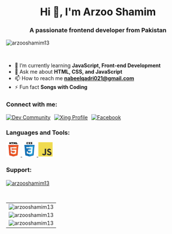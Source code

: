 <h1 align="center">Hi 👋, I'm Arzoo Shamim</h1>
<h3 align="center">A passionate frontend developer from Pakistan</h3>

<p align="left"> 
  <img src="https://komarev.com/ghpvc/?username=arzooshamim13&label=Profile%20views&color=0e75b6&style=flat" alt="arzooshamim13" />
</p>

<p align="left">
  <a href="https://twitter.com/" target="blank">
    <img src="https://img.shields.io/twitter/follow/?logo=twitter&style=for-the-badge" alt="" />
  </a>
</p>

- 🌱 I’m currently learning **JavaScript, Front-end Development**
- 💬 Ask me about **HTML, CSS, and JavaScript**
- 📫 How to reach me **nabeelqadri021@gmail.com**
- ⚡ Fun fact **Songs with Coding**
<h3 align="left">Connect with me:</h3>
<p align="left" style="display: flex; align-items: center;">
  <a href="https://dev.to/arzooshamim13" target="_blank" style="margin-right: 10px;">
    <img src="https://d2fltix0v2e0sb.cloudfront.net/dev-rainbow.png" alt="Dev Community" height="33" width="40" />
  </a>
  <a href="https://www.xing.com/profile/Arzoo_Shamim/web_profiles?expandNeffi=true" target="_blank" style="margin-right: 10px;">
    <img src="https://cdn-icons-png.flaticon.com/512/408/408755.png" alt="Xing Profile" height="33" width="40" />
  </a>
  <a href="https://www.facebook.com/profile.php?id=61553304395320" target="_blank" style="margin-right: 10px;">
    <img src="https://upload.wikimedia.org/wikipedia/commons/thumb/6/6c/Facebook_Logo_2023.png/768px-Facebook_Logo_2023.png" alt="Facebook" height="36" width="40" />
  </a>
</p>




<h3 align="left">Languages and Tools:</h3>
<p align="left"> 
  <a href="https://www.w3.org/html/" target="_blank" rel="noreferrer">
    <img src="https://raw.githubusercontent.com/devicons/devicon/master/icons/html5/html5-original-wordmark.svg" alt="html5" width="40" height="40"/>
  </a> 
  <a href="https://www.w3schools.com/css/" target="_blank" rel="noreferrer">
    <img src="https://raw.githubusercontent.com/devicons/devicon/master/icons/css3/css3-original-wordmark.svg" alt="css3" width="40" height="40"/>
  </a> 
  <a href="https://developer.mozilla.org/en-US/docs/Web/JavaScript" target="_blank" rel="noreferrer">
    <img src="https://raw.githubusercontent.com/devicons/devicon/master/icons/javascript/javascript-original.svg" alt="javascript" width="40" height="40"/>
  </a> 
</p>

<h3 align="left">Support:</h3>
<p>
  <a href="https://www.buymeacoffee.com/arzooshamim13">
    <img align="center" src="https://cdn.buymeacoffee.com/buttons/v2/default-yellow.png" height="50" width="210" alt="arzooshamim13" />
  </a>
</p>

<br>

<div align="center">
  <table>
    <tr>
      <td>
        <img src="https://github-readme-stats.vercel.app/api/top-langs?username=arzooshamim13&show_icons=true&locale=en&layout=compact" alt="arzooshamim13" />
      </td>
    </tr>
    <tr>
      <td>
        <img src="https://github-readme-stats.vercel.app/api?username=arzooshamim13&show_icons=true&locale=en" alt="arzooshamim13" />
      </td>
    </tr>
    <tr>
      <td>
        <img src="https://github-readme-streak-stats.herokuapp.com/?user=arzooshamim13&" alt="arzooshamim13" />
      </td>
    </tr>
  </table>
</div>
